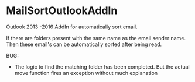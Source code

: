 # MailSortOutlookAddIn
Outlook 2013 -2016 AddIn for automatically sort email.

If there are folders present with the same name as the email sender name. Then these email's can be automatically sorted after being read.

BUG:
  - The logic to find the matching folder has been completed. But the actual move function fires an exception without much explanation

